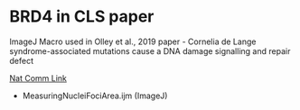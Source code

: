 # BRD4 in CLS paper

ImageJ Macro used in Olley et al., 2019 paper - Cornelia de Lange syndrome-associated mutations cause a DNA damage signalling and repair defect

[Nat Comm Link](https://www.nature.com/articles/s41467-021-23500-6)

* MeasuringNucleiFociArea.ijm (ImageJ)
